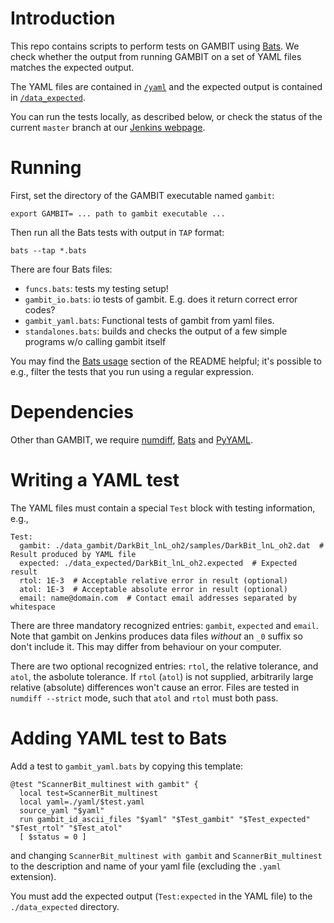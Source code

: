 # Introduction

This repo contains scripts to perform tests on GAMBIT using [Bats](https://github.com/bats-core/bats-core).
We check whether the output from running GAMBIT on a set of YAML files matches the expected output.

The YAML files are contained in [`/yaml`](https://github.com/GambitBSM/gambit_bats/tree/master/yaml)
and the expected output is contained in [`/data_expected`](https://github.com/GambitBSM/gambit_bats/tree/master/yaml).

You can run the tests locally, as described below, or check the status of the current `master` branch
at our [Jenkins webpage](http://simnel.ppe.gla.ac.uk:8080/job/Gambit-Centos7%20BATS/).

# Running

First, set the directory of the GAMBIT executable named `gambit`:

    export GAMBIT= ... path to gambit executable ...

Then run all the Bats tests with output in `TAP` format:

    bats --tap *.bats

There are four Bats files:

- `funcs.bats`: tests my testing setup!
- `gambit_io.bats`: io tests of gambit. E.g. does it return correct error codes?
- `gambit_yaml.bats`: Functional tests of gambit from yaml files.
- `standalones.bats`: builds and checks the output of a few simple programs w/o calling gambit itself

You may find the [Bats usage](https://github.com/bats-core/bats-core#usage) section of the README helpful;
it's possible to e.g., filter the tests that you run using a regular expression.

# Dependencies

Other than GAMBIT, we require [numdiff](https://github.com/tjhei/numdiff), [Bats](https://github.com/bats-core/bats-core) and
[PyYAML](https://pypi.python.org/pypi/PyYAML).

# Writing a YAML test

The YAML files must contain a special `Test` block with testing information, e.g.,

    Test:
      gambit: ./data_gambit/DarkBit_lnL_oh2/samples/DarkBit_lnL_oh2.dat  # Result produced by YAML file
      expected: ./data_expected/DarkBit_lnL_oh2.expected  # Expected result
      rtol: 1E-3  # Acceptable relative error in result (optional)
      atol: 1E-3  # Acceptable absolute error in result (optional)
      email: name@domain.com  # Contact email addresses separated by whitespace

There are three mandatory recognized entries: `gambit`, `expected` and `email`. Note that gambit on
Jenkins produces data files *without* an `_0` suffix so don't include it. This may differ from
behaviour on your computer.

There are two optional recognized entries: `rtol`, the relative tolerance, and `atol`, the asbolute tolerance.
If `rtol` (`atol`) is not supplied, arbitrarily large relative (absolute) differences won't cause an error.
Files are tested in `numdiff --strict` mode, such that `atol` and `rtol` must both pass.
 
# Adding YAML test to Bats

Add a test to `gambit_yaml.bats` by copying this template:

    @test "ScannerBit_multinest with gambit" {
      local test=ScannerBit_multinest
      local yaml=./yaml/$test.yaml
      source_yaml "$yaml"
      run gambit_id_ascii_files "$yaml" "$Test_gambit" "$Test_expected" "$Test_rtol" "$Test_atol"
      [ $status = 0 ]

and changing `ScannerBit_multinest with gambit` and `ScannerBit_multinest` to the description and
name of your yaml file (excluding the `.yaml` extension).

You must add the expected output (`Test:expected` in the YAML file) to the `./data_expected` directory.
